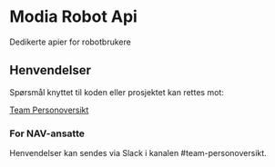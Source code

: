 # Modia Robot Api

Dedikerte apier for robotbrukere

## Henvendelser

Spørsmål knyttet til koden eller prosjektet kan rettes mot:

[Team Personoversikt](https://github.com/navikt/info-team-personoversikt)

### For NAV-ansatte

Henvendelser kan sendes via Slack i kanalen #team-personoversikt.
